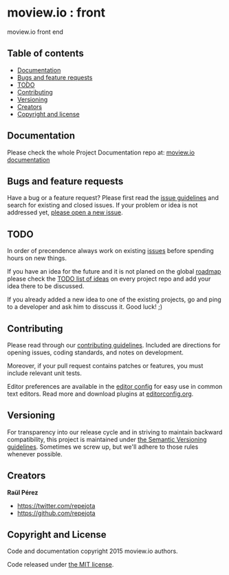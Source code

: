 moview.io : front
=================

moview.io front end

## Table of contents

- [Documentation](#documentation)
- [Bugs and feature requests](#bugs-and-feature-requests)
- [TODO](#todo)
- [Contributing](#contributing)
- [Versioning](#versioning)
- [Creators](#creators)
- [Copyright and license](#copyright-and-license)

## Documentation

Please check the whole Project Documentation repo at:
[moview.io documentation](https://github.com/moviewio/docs)

## Bugs and feature requests

Have a bug or a feature request? Please first read the
[issue guidelines](CONTRIBUTING.md#using-the-issue-tracker)
and search for existing and closed issues. If your problem or idea is not
addressed yet,
[please open a new issue](https://github.com/moviewio/front/issues/new).

## TODO

In order of precendence always work on existing
[issues](https://github.com/moviewio/front/issues) before spending hours on
new things.

If you have an idea for the future and it is not planed on the global
[roadmap](roadmap.md) please check the [TODO list of ideas](TODO.md) on every
project repo and add your idea there to be discussed.

If you already added a new idea to one of the existing projects, go and ping
to a developer and ask him to disscuss it. Good luck! ;)

## Contributing

Please read through our [contributing guidelines](CONTRIBUTING.md). Included
are directions for opening issues, coding standards, and notes on development.

Moreover, if your pull request contains patches or features, you must include
relevant unit tests.

Editor preferences are available in the [editor config](.editorconfig) for easy
use in common text editors. Read more and download plugins at
[editorconfig.org](http://editorconfig.org).

## Versioning

For transparency into our release cycle and in striving to maintain backward
compatibility, this project is maintained under
[the Semantic Versioning guidelines](http://semver.org/). Sometimes we screw
up, but we'll adhere to those rules whenever possible.

## Creators

**Raül Pérez**

- <https://twitter.com/repejota>
- <https://github.com/repejota>

## Copyright and License

Code and documentation copyright 2015 moview.io authors.

Code released under [the MIT license](LICENSE).
